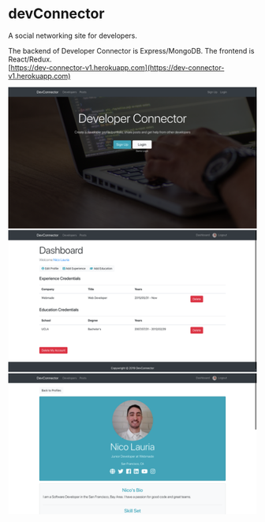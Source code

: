 # devConnector
A social networking site for developers.

The backend of Developer Connector is Express/MongoDB. The frontend is React/Redux. <br />
[https://dev-connector-v1.herokuapp.com](https://dev-connector-v1.herokuapp.com)


<kbd>![Alt text](/images/dev-connector-home-page.png?s=50)</kbd>
<kbd>![Alt text](/images/dev-connector-dashboard.png?s=50)</kbd>
<kbd>![Alt text](/images/dev-connector-profile-view.png?s=50)</kbd>
